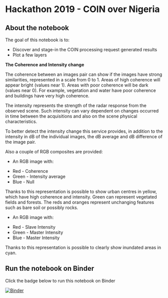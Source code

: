 # Hackathon 2019 -  COIN over Nigeria


## About the notebook

The goal of this notebook is to:

- Discover and stage-in the COIN processing request generated results
- Plot a few layers 

**The Coherence and Intensity change** 

The coherence between an images pair can show if the images have strong similarities, represented in a scale from 0 to 1. Areas of high coherence will appear bright (values near 1). Areas with poor coherence will be dark (values near 0). For example, vegetation and water have poor coherence and buildings have very high coherence.

The intensity represents the strength of the radar response from the observed scene. Such intensity can vary dependent on changes occurred in time between the acquisitions and also on the scene physical characteristics.

To better detect the intensity change this service provides, in addition to the intensity in dB of the individual images, the dB average and dB difference of the image pair.

Also a couple of RGB composites are provided:

- An RGB image with:

 * Red -  Coherence
 * Green - Intensity average
 * Blue - Null 

Thanks to this representation is possible to show urban centres in yellow, which have high coherence and intensity. Green can represent vegetated fields and forests. The reds and oranges represent unchanging features such as bare soil or possibly rocks.

- An RGB image with:
 
 * Red - Slave Intensity
 * Green - Master Intensity
 * Blue - Master Intensity
 
Thanks to this representation is possible to clearly show inundated areas in cyan.

## Run the notebook on Binder

Click the badge below to run this notebook on Binder

[![Binder](https://mybinder.org/badge_logo.svg)](https://mybinder.org/v2/gh/ec-better/hackathon-2019-COIN-Nigeria/master?urlpath=lab)

